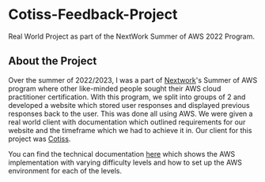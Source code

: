 # Cotiss-Feedback-Project
Real World Project as part of the NextWork Summer of AWS 2022 Program.

## About the Project
Over the summer of 2022/2023, I was a part of [Nextwork](https://www.nextwork.org/)'s Summer of AWS program where other like-minded people sought their AWS cloud practitioner certification. With this program, we split into groups of 2 and developed a website which stored user responses and displayed previous responses back to the user. This was done all using AWS. We were given a real world client with documentation which outlined requirements for our website and the timeframe which we had to achieve it in. Our client for this project was [Cotiss](https://www.cotiss.com/). 

You can find the technical documentation [here](https://github.com/Twetny/Cotiss-Feedback-Project/blob/main/WebApp-Files/CotissFeedbackDocumentation.pdf) which shows the AWS implementation with varying difficulty levels and how to set up the AWS environment for each of the levels.
